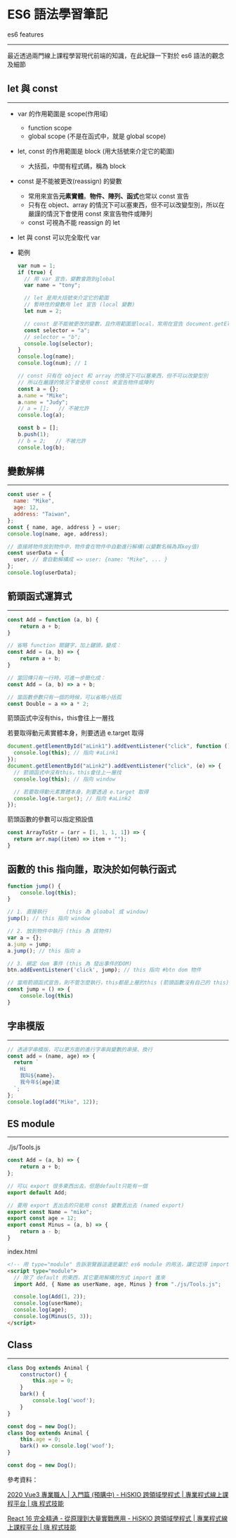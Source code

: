 # ES6 語法學習筆記


es6 features

<!--more-->

---

最近透過兩門線上課程學習現代前端的知識，在此紀錄一下對於 es6 語法的觀念及細節



## let 與 const

------

- var 的作用範圍是 scope(作用域)

  - function scope
  - global scope (不是在函式中，就是 global scope)

- let, const 的作用範圍是 block (用大括號來介定它的範圍)

  - 大括孤，中間有程式碼，稱為 block

- const 是不能被更改(reassign) 的變數

  - 常用來宣告**元素實體**。**物件、陣列、函式**也常以 const 宣告
  - 只有在 object、array 的情況下可以塞東西，但不可以改變型別，所以在嚴謹的情況下會使用 const 來宣告物件或陣列
  - const 可視為不能 reassign 的 let

- let 與 const 可以完全取代 var

- 範例

  ```javascript
  var num = 1;
  if (true) {
    // 用 var 宣告，變數會跑到global
    var name = "tony";

    // let 是用大括號來介定它的範圍
    // 暫時性的變數用 let 宣告 (local 變數)
    let num = 2;

    // const 是不能被更改的變數，且作用範圍是local，常用在宣告 document.getElementById()
    const selector = "a";
    // selector = "b";
    console.log(selector);
  }
  console.log(name);
  console.log(num); // 1

  // const 只有在 object 和 array 的情況下可以塞東西，但不可以改變型別
  // 所以在嚴謹的情況下會使用 const 來宣告物件或陣列
  const a = {};
  a.name = "Mike";
  a.name = "Judy";
  // a = [];   // 不被允許
  console.log(a);

  const b = [];
  b.push(1);
  // b = 2;   // 不被允許
  console.log(b);
  ```

## 變數解構

------

```javascript
const user = {
  name: "Mike",
  age: 12,
  address: "Taiwan",
};
const { name, age, address } = user;
console.log(name, age, address);

// 直接將物件放到物件中，物件會在物件中自動進行解構(以變數名稱為其key值)
const userData = {
  user, // 會自動解構成 => user: {name: "Mike", ... }
};
console.log(userData);
```

## 箭頭函式運算式

------

```javascript
const Add = function (a, b) {
    return a + b;
}

// 省略 function 關鍵字，加上鍵頭，變成：
const Add = (a, b) => {
    return a + b;
}

// 當回傳只有一行時，可進一步簡化成：
const Add = (a, b) => a + b;

// 當函數參數只有一個的時候，可以省略小括孤
const Double = a => a * 2;
```

箭頭函式中沒有this，this會往上一層找

若要取得動元素實體本身，則要透過 e.target 取得

```javascript
document.getElementById("aLink1").addEventListener("click", function () {
  console.log(this); // 指向 #aLink1
});
document.getElementById("aLink2").addEventListener("click", (e) => {
  // 箭頭函式中沒有this，this會往上一層找
  console.log(this); // 指向 window

  // 若要取得動元素實體本身，則要透過 e.target 取得
  console.log(e.target); // 指向 #aLink2
});
```

箭頭函數的參數可以指定預設值

```javascript
const ArrayToStr = (arr = [1, 1, 1, 1]) => {
  return arr.map((item) => item + "");
}
```

## 函數的 this 指向誰，取決於如何執行函式

```javascript
function jump() {
    console.log(this);
}

// 1. 直接執行      (this 為 gloabal 或 window)
jump(); // this 指向 window

// 2. 放到物件中執行 (this 為 該物件)
var a = {};
a.jump = jump;
a.jump(); // this 指向 a

// 3. 綁定 dom 事件 (this 為 發出事件的DOM)
btn.addEventListener('click', jump); // this 指向 #btn dom 物件

// 當用箭頭函式宣告，則不管怎麼執行，this都是上層的this (箭頭函數沒有自己的 this)
const jump = () => {
    console.log(this)
}
```

## 字串模版

------

```javascript
// 透過字串模版，可以更方面的進行字串與變數的串接、換行
const add = (name, age) => {
  return `
    Hi
    我叫${name}，
    我今年${age}歲
  `;
};
console.log(add("Mike", 12));
```

## ES module

------

./js/Tools.js

```javascript
const Add = (a, b) => {
    return a + b;
};

// 可以 export 很多東西出去，但是default只能有一個
export default Add;

// 要用 export 丟出去的只能用 const 變數丟出去 (named export)
export const Name = "mike";
export const age = 12;
export const Minus = (a, b) => {
    return a - b;
}
```

index.html

```html
<!-- 用 type="module" 告訴瀏覽器這邊是屬於 es6 module 的用法，讓它認得 import 指令 -->
<script type="module">
  // 除了 default 的東西，其它要用解構的方式 import 進來
  import Add, { Name as userName, age, Minus } from "./js/Tools.js";

  console.log(Add(1, 2));
  console.log(userName);
  console.log(age);
  console.log(Minus(5, 3));
</script>
```

## Class

------

```javascript
class Dog extends Animal {
    constructor() {
        this.age = 0;
    }
    bark() {
        console.log('woof');
    }
}

const dog = new Dog();
class Dog extends Animal {
    this.age = 0;
    bark() => console.log('woof');
}

const dog = new Dog();
```



參考資料：

[2020 Vue3 專業職人 | 入門篇 (預購中) - HiSKIO 跨領域學程式 | 專業程式線上課程平台 | 嗨 程式技能](https://hiskio.com/courses/286/about)

[React 16 完全精通 - 從原理到大量實戰應用 - HiSKIO 跨領域學程式 | 專業程式線上課程平台 | 嗨 程式技能](https://hiskio.com/courses/215/about)
